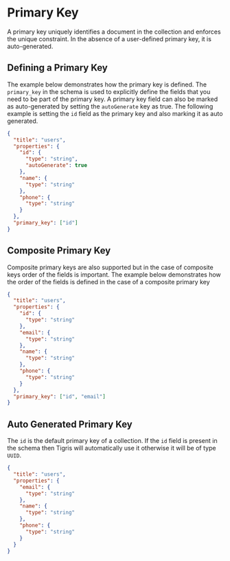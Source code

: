 # Primary Key

A primary key uniquely identifies a document in the collection and enforces
the unique constraint. In the absence of a user-defined primary key, it is
auto-generated.

## Defining a Primary Key

The example below demonstrates how the primary key is defined. The `primary_key` in the schema is used to explicitly
define the fields that you need to be part of the primary key. A primary key field can also be marked as auto-generated
by setting the `autoGenerate` key as true. The following example is setting the `id` field as the primary key and also
marking it as auto generated.

```json
{
  "title": "users",
  "properties": {
    "id": {
      "type": "string",
      "autoGenerate": true
    },
    "name": {
      "type": "string"
    },
    "phone": {
      "type": "string"
    }
  },
  "primary_key": ["id"]
}
```

## Composite Primary Key

Composite primary keys are also supported but in the case of composite keys
order of the fields is important. The example below demonstrates how the order of the
fields is defined in the case of a composite primary key

```json
{
  "title": "users",
  "properties": {
    "id": {
      "type": "string"
    },
    "email": {
      "type": "string"
    },
    "name": {
      "type": "string"
    },
    "phone": {
      "type": "string"
    }
  },
  "primary_key": ["id", "email"]
}
```

## Auto Generated Primary Key

The `id` is the default primary key of a collection. If the `id`
field is present in the schema then Tigris will automatically use it otherwise it will be of type `UUID`.

```json
{
  "title": "users",
  "properties": {
    "email": {
      "type": "string"
    },
    "name": {
      "type": "string"
    },
    "phone": {
      "type": "string"
    }
  }
}
```
